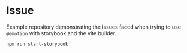 # Issue

Example repository demonstrating the issues faced when trying to use `@emotion` with storybook and the vite builder.

`npm run start-storybook`
